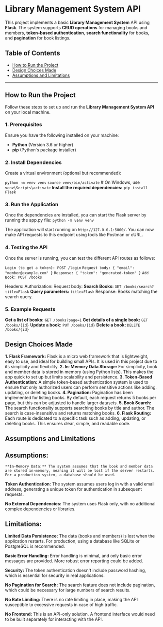 # Library Management System API

This project implements a basic **Library Management System** API using **Flask**. The system supports **CRUD operations** for managing books and members, **token-based authentication**, **search functionality** for books, and **pagination** for book listings.

## Table of Contents

- [How to Run the Project](#how-to-run-the-project)
- [Design Choices Made](#design-choices-made)
- [Assumptions and Limitations](#assumptions-and-limitations)

---

## How to Run the Project

Follow these steps to set up and run the **Library Management System API** on your local machine.

### 1. Prerequisites

Ensure you have the following installed on your machine:

- **Python** (Version 3.6 or higher)
- **pip** (Python's package installer)

### 2. Install Dependencies

Create a virtual environment (optional but recommended):

`python -m venv venv`
`source venv/bin/activate`  # On Windows, use `venv\Scripts\activate`
**Install the required dependencies:**
  `pip install Flask`

### 3. Run the Application
Once the dependencies are installed, you can start the Flask server by running the app.py file:
 `python -m venv venv`

The application will start running on `http://127.0.0.1:5000/`. You can now make API requests to this endpoint using tools like Postman or cURL.

### 4. Testing the API
  Once the server is running, you can test the different API routes as follows:

  `Login (to get a token): POST /login`
 `Request body: { "email": "member@example.com" }`
  `Response: { "token": "generated-token" }`
  `Add Book: POST /books`

  Headers: Authorization: <generated-token>
  Request body:
  **Search Books:** `GET /books/search?title=Flask`
  **Query parameters:** `title=Flask`
  Response: Books matching the search query.

### 5. Example Requests
  **Get a list of books:** `GET /books?page=1`
  **Get details of a single book:** `GET /books/{id}`
  **Update a book:** `PUT /books/{id}`
  **Delete a book:** `DELETE /books/{id}`

## Design Choices Made
  **1. Flask Framework:**
      Flask is a micro web framework that is lightweight, easy to use, and ideal for building small APIs. It is used in this project due to its simplicity and flexibility.
  **2. In-Memory Data Storage:**
      For simplicity, book and member data is stored in memory (using Python lists). This makes the app quick to set up but limits scalability and persistence.
  **3. Token-Based Authentication:**
      A simple token-based authentication system is used to ensure that only authorized users can perform sensitive actions like adding, updating, or deleting books.
  **4. Pagination:**
      Pagination has been implemented for listing books. By default, each request returns 5 books per page, but this can be adjusted to handle larger datasets.
  **5. Book Search:**
      The search functionality supports searching books by title and author. The search is case-insensitive and returns matching books.
  **6. Flask Routing:**
      Each route is dedicated to a specific task such as adding, updating, or deleting books. This ensures clear, simple, and readable code.
## Assumptions and Limitations
## Assumptions:
    **In-Memory Data:** The system assumes that the book and member data are stored in-memory, meaning it will be lost if the server restarts. For a production system, a database should be used.

  **Token Authentication:** The system assumes users log in with a valid email address, generating a unique token for authentication in subsequent requests.

  **No External Dependencies:** The system uses Flask only, with no additional complex dependencies or libraries.

## Limitations:
  **Limited Data Persistence:** The data (books and members) is lost when the application restarts. For production, using a database like SQLite or PostgreSQL is recommended.

  **Basic Error Handling:** Error handling is minimal, and only basic error messages are provided. More robust error reporting could be added.

  **Security:** The token authentication doesn't include password hashing, which is essential for security in real applications.

  **No Pagination for Search:** The search feature does not include pagination, which could be necessary for large numbers of search results.

  **No Rate Limiting:** There is no rate limiting in place, making the API susceptible to excessive requests in case of high traffic.

  **No Frontend:** This is an API-only solution. A frontend interface would need to be built separately for interacting with the API.  
  
